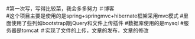 #第一次写，写得比较菜，我会多多努力
＃博客  
#这个项目主要是使用的是spring+springmvc+hibernate框架采用mvc模式
#里面使用了些列如bootstrap跟jQuery和文件上传插件
#数据库使用的是mysql 
#服务器是tomcat
＃实现了文件的上传，文章的发布，文章的修改

